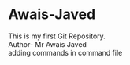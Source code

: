 # Awais-Javed
This is my first Git Repository.
<br>
Author- Mr Awais Javed 
<br>
adding commands in command file
